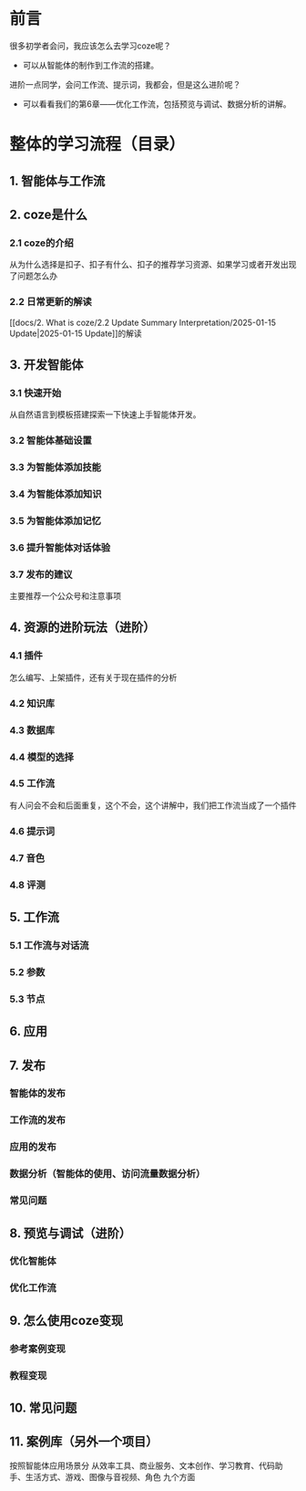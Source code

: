# 前言

很多初学者会问，我应该怎么去学习coze呢？

- 可以从智能体的制作到工作流的搭建。

进阶一点同学，会问工作流、提示词，我都会，但是这么进阶呢？

- 可以看看我们的第6章——优化工作流，包括预览与调试、数据分析的讲解。

# 整体的学习流程（目录）

## 1. 智能体与工作流

## 2. coze是什么

### 2.1 coze的介绍 
从为什么选择是扣子、扣子有什么、扣子的推荐学习资源、如果学习或者开发出现了问题怎么办


### 2.2 日常更新的解读
[[docs/2. What is coze/2.2 Update Summary Interpretation/2025-01-15 Update|2025-01-15 Update]]的解读

## 3. 开发智能体

### 3.1 快速开始
从自然语言到模板搭建探索一下快速上手智能体开发。

### 3.2 智能体基础设置

### 3.3 为智能体添加技能

### 3.4 为智能体添加知识

### 3.5 为智能体添加记忆

### 3.6 提升智能体对话体验

### 3.7 发布的建议

主要推荐一个公众号和注意事项



## 4. 资源的进阶玩法（进阶）


### 4.1 插件
怎么编写、上架插件，还有关于现在插件的分析

### 4.2 知识库

### 4.3 数据库

### 4.4 模型的选择


### 4.5 工作流
有人问会不会和后面重复，这个不会，这个讲解中，我们把工作流当成了一个插件
### 4.6 提示词

### 4.7 音色

### 4.8 评测


## 5. 工作流

### 5.1 工作流与对话流

### 5.2 参数

### 5.3 节点



## 6. 应用

## 7. 发布

### 智能体的发布

### 工作流的发布

### 应用的发布

### 数据分析（智能体的使用、访问流量数据分析）

### 常见问题

## 8. 预览与调试（进阶）

### 优化智能体

### 优化工作流


## 9. 怎么使用coze变现

### 参考案例变现

### 教程变现

## 10. 常见问题



## 11. 案例库（另外一个项目）

按照智能体应用场景分
从效率工具、商业服务、文本创作、学习教育、代码助手、生活方式、游戏、图像与音视频、角色 九个方面